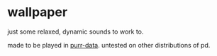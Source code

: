 wallpaper
====
just some relaxed, dynamic sounds to work to.

made to be played in [purr-data](https://git.purrdata.net/jwilkes/purr-data). untested on other distributions of pd.
